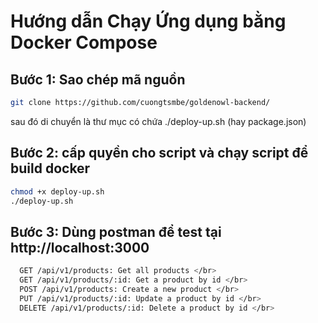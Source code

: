 # Hướng dẫn Chạy Ứng dụng bằng Docker Compose

## Bước 1: Sao chép mã nguồn
```bash
git clone https://github.com/cuongtsmbe/goldenowl-backend/
```
sau đó di chuyển là thư mục có chứa ./deploy-up.sh (hay package.json)
## Bước 2: cấp quyền cho script và chạy script để build docker
```bash
chmod +x deploy-up.sh
./deploy-up.sh
```

## Bước 3: Dùng postman để test tại http://localhost:3000
```bash
  GET /api/v1/products: Get all products </br>
  GET /api/v1/products/:id: Get a product by id </br>
  POST /api/v1/products: Create a new product </br>
  PUT /api/v1/products/:id: Update a product by id </br>
  DELETE /api/v1/products/:id: Delete a product by id </br>
```

